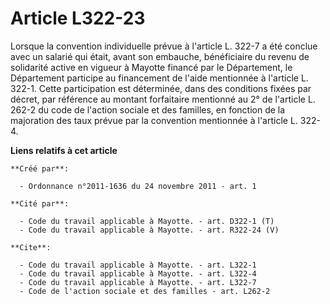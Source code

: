 # Article L322-23

Lorsque la convention individuelle prévue à l'article L. 322-7 a été conclue avec un salarié qui était, avant son embauche,
bénéficiaire du revenu de solidarité active en vigueur à Mayotte financé par le Département, le Département participe au
financement de l'aide mentionnée à l'article L. 322-1. Cette participation est déterminée, dans des conditions fixées par
décret, par référence au montant forfaitaire mentionné au 2° de l'article L. 262-2 du code de l'action sociale et des
familles, en fonction de la majoration des taux prévue par la convention mentionnée à l'article L. 322-4.

**Liens relatifs à cet article**

	**Créé par**:

	  - Ordonnance n°2011-1636 du 24 novembre 2011 - art. 1

	**Cité par**:

	  - Code du travail applicable à Mayotte. - art. D322-1 (T)
	  - Code du travail applicable à Mayotte. - art. R322-24 (V)

	**Cite**:

	  - Code du travail applicable à Mayotte. - art. L322-1
	  - Code du travail applicable à Mayotte. - art. L322-4
	  - Code du travail applicable à Mayotte. - art. L322-7
	  - Code de l'action sociale et des familles - art. L262-2
